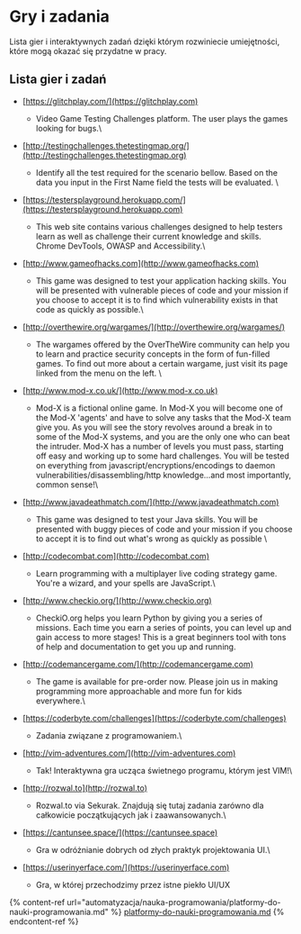 # Gry i zadania

Lista gier i interaktywnych zadań dzięki którym rozwiniecie umiejętności, które mogą okazać się przydatne w pracy.

## Lista gier i zadań

* [https://glitchplay.com/](https://glitchplay.com)
  * Video Game Testing Challenges platform. The user plays the games looking for bugs.\

* [http://testingchallenges.thetestingmap.org/](http://testingchallenges.thetestingmap.org)
  * Identify all the test required for the scenario bellow. Based on the data you input in the First Name field the tests will be evaluated. \

* [https://testersplayground.herokuapp.com/](https://testersplayground.herokuapp.com)
  * This web site contains various challenges designed to help testers learn as well as challenge their current knowledge and skills. Chrome DevTools, OWASP and Accessibility.\

* [http://www.gameofhacks.com](http://www.gameofhacks.com)
  * This game was designed to test your application hacking skills. You will be presented with vulnerable pieces of code and your mission if you choose to accept it is to find which vulnerability exists in that code as quickly as possible.\

* [http://overthewire.org/wargames/](http://overthewire.org/wargames/)
  * The wargames offered by the OverTheWire community can help you to learn and practice security concepts in the form of fun-filled games. To find out more about a certain wargame, just visit its page linked from the menu on the left. \

* [http://www.mod-x.co.uk/](http://www.mod-x.co.uk)
  * Mod-X is a fictional online game. In Mod-X you will become one of the Mod-X 'agents' and have to solve any tasks that the Mod-X team give you. As you will see the story revolves around a break in to some of the Mod-X systems, and you are the only one who can beat the intruder. Mod-X has a number of levels you must pass, starting off easy and working up to some hard challenges. You will be tested on everything from javascript/encryptions/encodings to daemon vulnerabilities/disassembling/http knowledge...and most importantly, common sense!\

* [http://www.javadeathmatch.com/](http://www.javadeathmatch.com)
  * This game was designed to test your Java skills. You will be presented with buggy pieces of code and your mission if you choose to accept it is to find out what's wrong as quickly as possible \

* [http://codecombat.com](http://codecombat.com)
  * Learn programming with a multiplayer live coding strategy game. You're a wizard, and your spells are JavaScript.\

* [http://www.checkio.org/](http://www.checkio.org)
  * CheckiO.org helps you learn Python by giving you a series of missions. Each time you earn a series of points, you can level up and gain access to more stages! This is a great beginners tool with tons of help and documentation to get you up and running.\
    &#x20;
* [http://codemancergame.com/](http://codemancergame.com)
  * The game is available for pre-order now. Please join us in making programming more approachable and more fun for kids everywhere.\

* [https://coderbyte.com/challenges](https://coderbyte.com/challenges)
  * Zadania związane z programowaniem.\

* [http://vim-adventures.com/](http://vim-adventures.com)
  * Tak! Interaktywna gra ucząca świetnego programu, którym jest VIM!\

* [http://rozwal.to](http://rozwal.to)
  * Rozwal.to via Sekurak. Znajdują się tutaj zadania zarówno dla całkowicie początkujących jak i zaawansowanych.\

* [https://cantunsee.space/](https://cantunsee.space)
  * Gra w odróżnianie dobrych od złych praktyk projektowania UI.\

* [https://userinyerface.com/](https://userinyerface.com)
  * Gra, w której przechodzimy przez istne piekło UI/UX

{% content-ref url="automatyzacja/nauka-programowania/platformy-do-nauki-programowania.md" %}
[platformy-do-nauki-programowania.md](automatyzacja/nauka-programowania/platformy-do-nauki-programowania.md)
{% endcontent-ref %}

